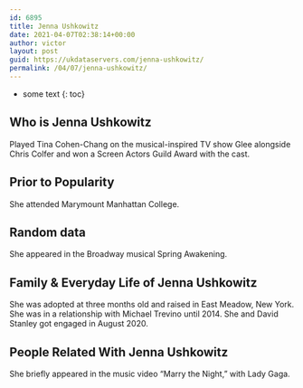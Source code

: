 ```yaml
---
id: 6895
title: Jenna Ushkowitz
date: 2021-04-07T02:38:14+00:00
author: victor
layout: post
guid: https://ukdataservers.com/jenna-ushkowitz/
permalink: /04/07/jenna-ushkowitz/
---
```


* some text
{: toc}


## Who is Jenna Ushkowitz



Played Tina Cohen-Chang on the musical-inspired TV show Glee alongside Chris Colfer and won a Screen Actors Guild Award with the cast. 

                
                
                
## Prior to Popularity



She attended Marymount Manhattan College. 

                
                
                
## Random data



She appeared in the Broadway musical Spring Awakening.

                
                
                
## Family & Everyday Life of Jenna Ushkowitz



She was adopted at three months old and raised in East Meadow, New York. She was in a relationship with Michael Trevino until 2014. She and David Stanley got engaged in August 2020.

                
                
                
## People Related With Jenna Ushkowitz



She briefly appeared in the music video &#8220;Marry the Night,&#8221; with Lady Gaga.

                
              
            
          
          
          